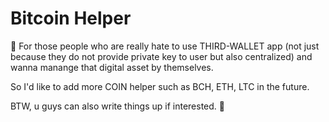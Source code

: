 # Bitcoin Helper
🤔 For those people who are really hate to use THIRD-WALLET app (not just because they do not provide private key to user but also centralized) and wanna manange that digital asset by themselves.

So I'd like to add more COIN helper such as BCH, ETH, LTC in the future.

BTW, u guys can also write things up if interested. 🌝
